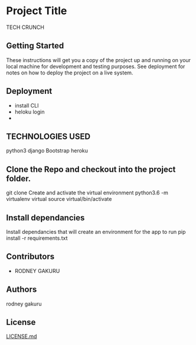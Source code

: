 # Project Title
TECH CRUNCH

## Getting Started

These instructions will get you a copy of the project up and running on your local machine for development and testing purposes. See deployment for notes on how to deploy the project on a live system.

## Deployment
* install CLI
* heloku login
* 

## TECHNOLOGIES USED
python3
django 
Bootstrap
heroku

## Clone the Repo and checkout into the project folder.
git clone <URL>
Create and activate the virtual environment
python3.6 -m virtualenv virtual
source virtual/bin/activate

## Install dependancies
Install dependancies that will create an environment for the app to run pip install -r requirements.txt

## Contributors

* RODNEY GAKURU

## Authors
rodney gakuru

## License

 [LICENSE.md](LICENSE.md) 


